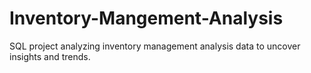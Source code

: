 # Inventory-Mangement-Analysis
SQL project analyzing inventory management analysis data to uncover insights and trends.
